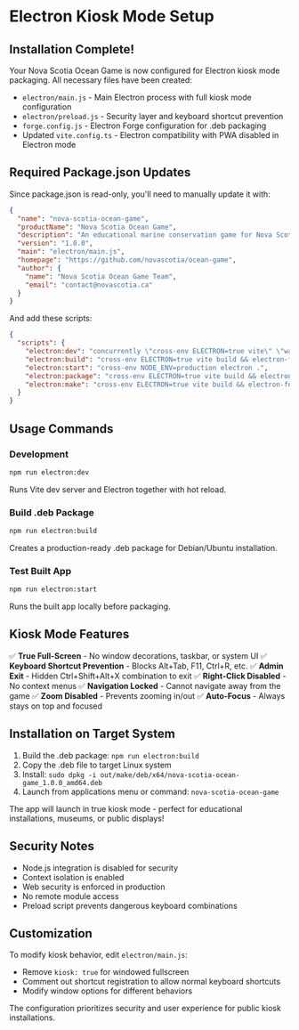# Electron Kiosk Mode Setup

## Installation Complete! 

Your Nova Scotia Ocean Game is now configured for Electron kiosk mode packaging. All necessary files have been created:

- `electron/main.js` - Main Electron process with full kiosk mode configuration
- `electron/preload.js` - Security layer and keyboard shortcut prevention
- `forge.config.js` - Electron Forge configuration for .deb packaging
- Updated `vite.config.ts` - Electron compatibility with PWA disabled in Electron mode

## Required Package.json Updates

Since package.json is read-only, you'll need to manually update it with:

```json
{
  "name": "nova-scotia-ocean-game",
  "productName": "Nova Scotia Ocean Game", 
  "description": "An educational marine conservation game for Nova Scotia - designed for immersive kiosk mode experience",
  "version": "1.0.0",
  "main": "electron/main.js",
  "homepage": "https://github.com/novascotia/ocean-game",
  "author": {
    "name": "Nova Scotia Ocean Game Team",
    "email": "contact@novascotia.ca"
  }
}
```

And add these scripts:
```json
{
  "scripts": {
    "electron:dev": "concurrently \"cross-env ELECTRON=true vite\" \"wait-on http://localhost:8080 && cross-env NODE_ENV=development electron .\"",
    "electron:build": "cross-env ELECTRON=true vite build && electron-forge make",
    "electron:start": "cross-env NODE_ENV=production electron .",
    "electron:package": "cross-env ELECTRON=true vite build && electron-forge package",
    "electron:make": "cross-env ELECTRON=true vite build && electron-forge make"
  }
}
```

## Usage Commands

### Development
```bash
npm run electron:dev
```
Runs Vite dev server and Electron together with hot reload.

### Build .deb Package
```bash
npm run electron:build
```
Creates a production-ready .deb package for Debian/Ubuntu installation.

### Test Built App
```bash
npm run electron:start  
```
Runs the built app locally before packaging.

## Kiosk Mode Features

✅ **True Full-Screen** - No window decorations, taskbar, or system UI
✅ **Keyboard Shortcut Prevention** - Blocks Alt+Tab, F11, Ctrl+R, etc.
✅ **Admin Exit** - Hidden Ctrl+Shift+Alt+X combination to exit
✅ **Right-Click Disabled** - No context menus
✅ **Navigation Locked** - Cannot navigate away from the game
✅ **Zoom Disabled** - Prevents zooming in/out
✅ **Auto-Focus** - Always stays on top and focused

## Installation on Target System

1. Build the .deb package: `npm run electron:build`
2. Copy the .deb file to target Linux system
3. Install: `sudo dpkg -i out/make/deb/x64/nova-scotia-ocean-game_1.0.0_amd64.deb`
4. Launch from applications menu or command: `nova-scotia-ocean-game`

The app will launch in true kiosk mode - perfect for educational installations, museums, or public displays!

## Security Notes

- Node.js integration is disabled for security
- Context isolation is enabled  
- Web security is enforced in production
- No remote module access
- Preload script prevents dangerous keyboard combinations

## Customization

To modify kiosk behavior, edit `electron/main.js`:
- Remove `kiosk: true` for windowed fullscreen
- Comment out shortcut registration to allow normal keyboard shortcuts
- Modify window options for different behaviors

The configuration prioritizes security and user experience for public kiosk installations.